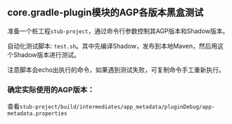 ## core.gradle-plugin模块的AGP各版本黑盒测试

准备一个桩工程`stub-project`，通过命令行参数控制其AGP版本和Shadow版本。

自动化测试脚本: `test.sh`。其中先编译Shadow，发布到本地Maven，然后用这个Shadow版本进行测试。

注意脚本会echo出执行的命令，如果遇到测试失败，可复制命令手工重新执行。

### 确定实际使用的AGP版本：

查看`stub-project/build/intermediates/app_metadata/pluginDebug/app-metadata.properties`
